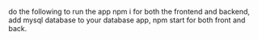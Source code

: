 do the following to run the app
npm i for both the frontend and backend, add mysql database to your database app,
npm start for both front and back.